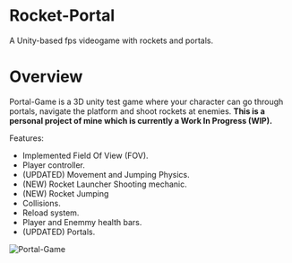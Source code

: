 # Rocket-Portal
A Unity-based fps videogame with rockets and portals.

# Overview
Portal-Game is a 3D unity test game where your character can go through portals, navigate the platform and shoot rockets at enemies.
**This is a personal project of mine which is currently a Work In Progress (WIP).**

Features:
- Implemented Field Of View (FOV).
- Player controller.
- (UPDATED) Movement and Jumping Physics.
- (NEW) Rocket Launcher Shooting mechanic.
- (NEW) Rocket Jumping
- Collisions.
- Reload system.
- Player and Enemmy health bars.
- (UPDATED) Portals.

![Portal-Game](https://i.imgur.com/A1LaK1r.png)
